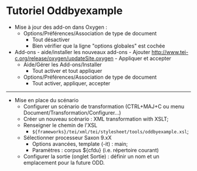 # Tutoriel Oddbyexample

- Mise à jour des add-on dans Oxygen :
	- Options/Préférences/Association de type de document
		- Tout désactiver
		- Bien vérifier que la ligne "options globales" est cochée
- Add-ons
		- aide/installer les nouveaux add-ons 
		- Ajouter http://www.tei-c.org/release/oxygen/updateSite.oxygen
		- Appliquer et accepter
	- Aide/Gérer les Add-ons/Installer
		- Tout activer et tout appliquer
	- Options/Préférences/Association de type de document
		- Tout activer, appliquer, accepter
---

- Mise en place du scénario
	- Configurer un scénario de transformation (CTRL+MAJ+C ou menu Document/Transformation/Configurer...)
	- Créer un nouveau scénario : XML transformation with XSLT;
	- Renseigner le chemin de l'XSL
		- `${frameworks}/tei/xml/tei/stylesheet/tools/oddbyexample.xsl`;
	- Sélectionner processeur Saxon 9.xX
		- Options avancées, template (-it) : main;
		- Paramètres : corpus ${cfdu} (i.e. répertoire courant)
	- Configurer la sortie (onglet Sortie) : définir un nom et un emplacement pour la future ODD.